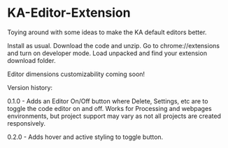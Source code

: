# KA-Editor-Extension
Toying around with some ideas to make the KA default editors better. 

Install as usual. Download the code and unzip. Go to chrome://extensions and turn on developer mode. Load unpacked and find your extension download folder.

Editor dimensions customizability coming soon!

Version history:

0.1.0 - Adds an Editor On/Off button where Delete, Settings, etc are to toggle the code editor on and off. Works for Processing and webpages environments, but project support may vary as not all projects are created responsively. 

0.2.0 - Adds hover and active styling to toggle button. 
